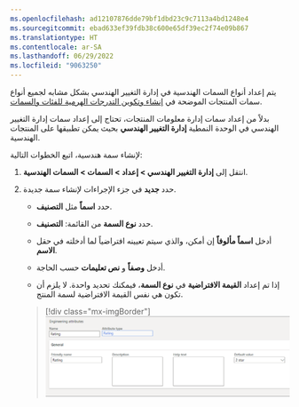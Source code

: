 ```yaml
---
ms.openlocfilehash: ad12107876dde79bf1dbd23c9c7113a4bd1248e4
ms.sourcegitcommit: ebad633ef39fdb38c600e65df39ec2f74e09b867
ms.translationtype: HT
ms.contentlocale: ar-SA
ms.lasthandoff: 06/29/2022
ms.locfileid: "9063250"
---
```

يتم إعداد أنواع السمات الهندسية في إدارة التغيير الهندسي بشكل مشابه لجميع أنواع سمات المنتجات الموضحة في [إنشاء وتكوين التدرجات الهرمية للفئات والسمات](/learn/modules/create-products-product-masters-dyn365-supply-chain-mgmt/7-category-hierarchies-attributes/?azure-portal=true). 

بدلاً من إعداد سمات إدارة معلومات المنتجات، تحتاج إلى إعداد سمات إدارة التغيير الهندسي في الوحدة النمطية **إدارة التغيير الهندسي** بحيث يمكن تطبيقها على المنتجات الهندسية.

لإنشاء سمة هندسية، اتبع الخطوات التالية:

1. انتقل إلى **إدارة التغيير الهندسي > إعداد > السمات > السمات الهندسية**.

1. حدد **جديد** في جزء الإجراءات لإنشاء سمة جديدة.

    - حدد **اسماً** مثل **التصنيف**.

    - حدد **نوع السمة** من القائمة: **التصنيف**.

    - أدخل **اسماً مألوفاً** إن أمكن، والذي سيتم تعيينه افتراضياً لما أدخلته في حقل **الاسم**.

    - أدخل **وصفاً** و **نص تعليمات** حسب الحاجة.

    - إذا تم إعداد **القيمة الافتراضية** في **نوع السمة**، فيمكنك تحديد واحدة. لا يلزم أن تكون هي نفس القيمة الافتراضية لسمة المنتج.

    > [!div class="mx-imgBorder"]
    > [![لقطة شاشة لصفحة السمات الهندسية للتصنيف بالاسم المألوف والوصف ونص التعليمات والقيمة الافتراضية، التي تم تحديد نجمتين لها.](../media/engineering-attributes-menu.png)](../media/engineering-attributes-menu.png#lightbox)
